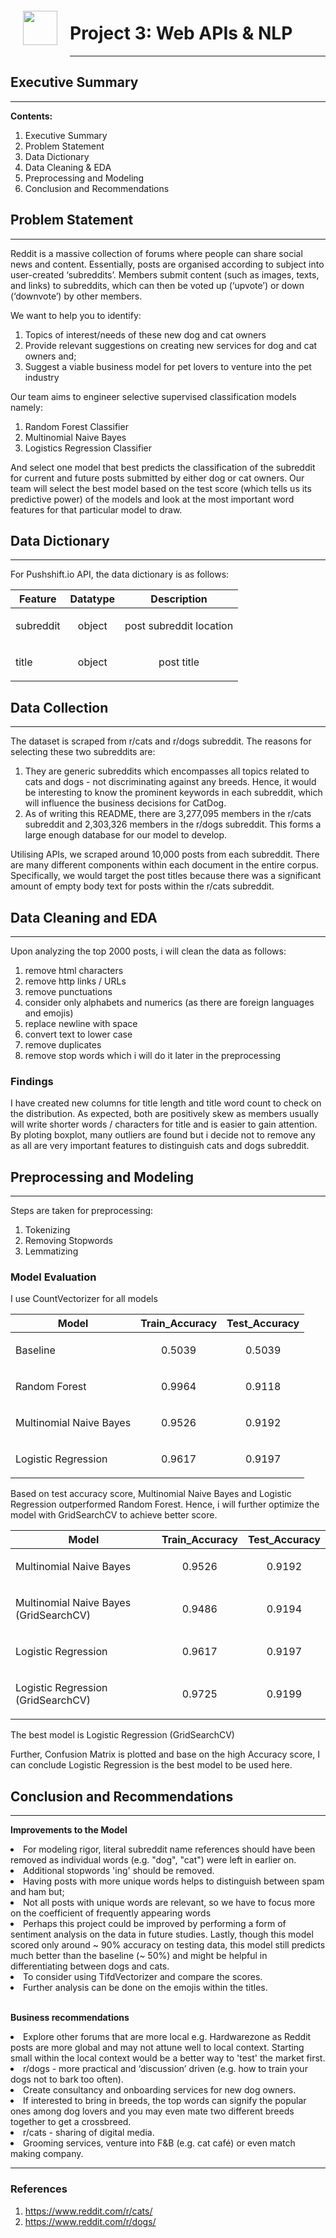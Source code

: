<img src="http://imgur.com/1ZcRyrc.png" style="float: left; margin: 20px; height: 55px">

# Project 3: Web APIs & NLP
---

## Executive Summary
---

<b>Contents:</b>
1. Executive Summary
2. Problem Statement
3. Data Dictionary
4. Data Cleaning & EDA
5. Preprocessing and Modeling
6. Conclusion and Recommendations

## Problem Statement
---

Reddit is a massive collection of forums where people can share social news and content. Essentially, posts are organised according to subject into user-created ‘subreddits’. Members submit content (such as images, texts, and links) to subreddits, which can then be voted up (‘upvote’) or down (‘downvote’) by other members.<br>

We want to help you to identify:
1. Topics of interest/needs of these new dog and cat owners
2. Provide relevant suggestions on creating new services for dog and cat owners and;
3. Suggest a viable business model for pet lovers to venture into the pet industry

Our team aims to engineer selective supervised classification models namely:
1. Random Forest Classifier
2. Multinomial Naive Bayes
3. Logistics Regression Classifier

And select one model that best predicts the classification of the subreddit for current and future posts submitted by either dog or cat owners. Our team will select the best model based on the test score (which tells us its predictive power) of the models and look at the most important word features for that particular model to draw.

## Data Dictionary
---

For Pushshift.io API, the data dictionary is as follows:

|           Feature                          |    Datatype  |   Description                 |
|:------------------------------------------:|:------------:|:-----------------------------:|
|<p align='left'>subreddit                   |     object   |   post subreddit location     |
|<p align='left'>title                       |     object   |   post title                  |

## Data Collection
---

The dataset is scraped from r/cats and r/dogs subreddit. The reasons for selecting these two subreddits are:<br>
1. They are generic subreddits which encompasses all topics related to cats and dogs - not discriminating against any breeds. Hence, it would be interesting to know the prominent keywords in each subreddit, which will influence the business decisions for CatDog.
2. As of writing this README, there are 3,277,095 members in the r/cats subreddit and 2,303,326 members in the r/dogs subreddit. This forms a large enough database for our model to develop.

Utilising APIs, we scraped around 10,000 posts from each subreddit. There are many different components within each document in the entire corpus. Specifically, we would target the post titles because there was a significant amount of empty body text for posts within the r/cats subreddit.

## Data Cleaning and EDA
---

Upon analyzing the top 2000 posts, i will clean the data as follows:

1. remove html characters
2. remove http links / URLs
3. remove punctuations
4. consider only alphabets and numerics (as there are foreign languages and emojis)
5. replace newline with space
6. convert text to lower case
7. remove duplicates
8. remove stop words which i will do it later in the preprocessing

### Findings

I have created new columns for title length and title word count to check on the distribution. As expected, both are positively skew as members usually will write shorter words / characters for title and is easier to gain attention. <br>
By ploting boxplot, many outliers are found but i decide not to remove any as all are very important features to distinguish cats and dogs subreddit.

## Preprocessing and Modeling
---

Steps are taken for preprocessing:
1. Tokenizing
2. Removing Stopwords
3. Lemmatizing

### Model Evaluation

I use CountVectorizer for all models 


|           Model                                       | Train_Accuracy  | Test_Accuracy  |
|:-----------------------------------------------------:|:---------------:|:--------------:|
|<p align='left'>Baseline                               |     0.5039      |     0.5039     |
|<p align='left'>Random Forest                          |     0.9964      |     0.9118     |
|<p align='left'>Multinomial Naive Bayes                |     0.9526      |     0.9192     |
|<p align='left'>Logistic Regression                    |     0.9617      |     0.9197     |

Based on test accuracy score, Multinomial Naive Bayes and Logistic Regression outperformed Random Forest. Hence, i will further optimize the model with GridSearchCV to achieve better score.

|           Model                                       |  Train_Accuracy | Test_Accuracy  |
|:-----------------------------------------------------:|:---------------:|:--------------:|
|<p align='left'>Multinomial Naive Bayes                |     0.9526      |     0.9192     |
|<p align='left'>Multinomial Naive Bayes (GridSearchCV) |     0.9486      |     0.9194     |
|<p align='left'>Logistic Regression                    |     0.9617      |     0.9197     |
|<p align='left'>Logistic Regression (GridSearchCV)     |     0.9725      |     0.9199     |

The best model is Logistic Regression (GridSearchCV)

Further, Confusion Matrix is plotted and base on the high Accuracy score, I can conclude Logistic Regression is the best model to be used here.

## Conclusion and Recommendations
---

<b>Improvements to the Model</b>
<li> For modeling rigor, literal subreddit name references should have been removed as individual words (e.g. "dog", "cat") were left in earlier on.
<li> Additional stopwords 'ing' should be removed.
<li>Having posts with more unique words helps to distinguish between spam and ham but;
<li>Not all posts with unique words are relevant, so we have to focus more on the coefficient of frequently appearing words
<li> Perhaps this project could be improved by performing a form of sentiment analysis on the data in future studies. Lastly, though this model scored only around ~ 90% accuracy on testing data, this model still predicts much better than the baseline (~ 50%) and might be helpful in differentiating between dogs and cats.
<li> To consider using TifdVectorizer and compare the scores.
<li> Further analysis can be done on the emojis within the titles.

<br><b>Business recommendations</b>

<li>Explore other forums that are more local e.g. Hardwarezone as Reddit posts are more global and may not attune well to local context. Starting small within the local context would be a better way to 'test' the market first.
<li>r/dogs - more practical and ‘discussion’ driven (e.g. how to train your dogs not to bark too often).
<li>Create consultancy and onboarding services for new dog owners.
<li>If interested to bring in breeds, the top words can signify the popular ones among dog lovers and you may even mate two different breeds together to get a crossbreed.
<li>r/cats - sharing of digital media.
<li>Grooming services, venture into F&B (e.g. cat café) or even match making company.



---
### References

1. https://www.reddit.com/r/cats/
2. https://www.reddit.com/r/dogs/
